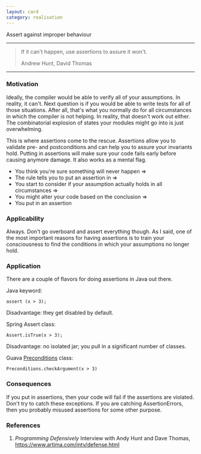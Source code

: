 ```yaml
---
layout: card
category: realisation
---
```


Assert against improper behaviour

---

> If it can't happen, use assertions to assure it won't.
>
> <div class="attribution">Andrew Hunt, David Thomas</div>

---

### Motivation

Ideally, the compiler would be able to verify all of your assumptions. In reality, it can't. Next question is if you would be able to write tests for all of those situations. After all, that's what you normally do for all circumstances in which the compiler is not helping. In reality, that doesn't work out either. The combinatorial explosion of states your modules might go into is just overwhelming.

This is where assertions come to the rescue. Assertions allow you to validate pre- and postconditions and can help you to assure your invariants hold. Putting in assertions will make sure your code fails early before causing anymore damage. It also works as a mental flag.

- You think you're sure something will never happen =&gt;
- The rule tells you to put an assertion in =&gt;
- You start to consider if your assumption actually holds in all circumstances =&gt;
- You might alter your code based on the conclusion =&gt;
- You put in an assertion

### Applicability

Always. Don't go overboard and assert everything though. As I said, one of the most important reasons for having assertions is to train your consciousness to find the conditions in which your assumptions no longer hold.

### Application

There are a couple of flavors for doing assertions in Java out there.

Java keyword:

    assert (x > 3);

Disadvantage: they get disabled by default.

Spring Assert class:

    Assert.isTrue(x > 3);

Disadvantage: no isolated jar; you pull in a significant number of classes.

Guava [Preconditions](https://docs.guava-libraries.googlecode.com/git-history/release/javadoc/com/google/common/base/Preconditions.html) class:

    Preconditions.checkArgument(x > 3)

### Consequences

If you put in assertions, then your code will fail if the assertions are violated. Don't try to catch these exceptions. If you are catching AssertionErrors, then you probably misused assertions for some other purpose.

### References

1. _Programming Defensively_ Interview with Andy Hunt and Dave Thomas, <a href="https://www.artima.com/intv/defense.html">https://www.artima.com/intv/defense.html</a>
